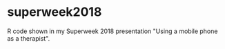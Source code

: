 # superweek2018
R code shown in my Superweek 2018 presentation "Using a mobile phone as a therapist".
